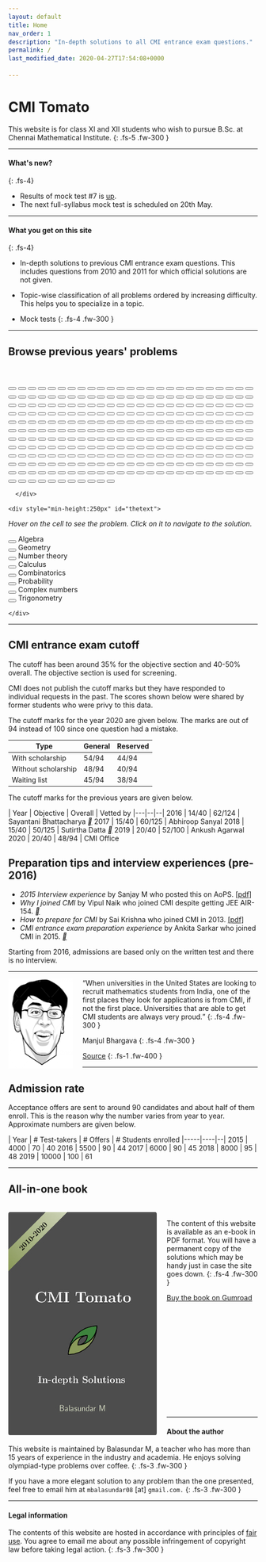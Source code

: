 ```yaml
---
layout: default
title: Home
nav_order: 1
description: "In-depth solutions to all CMI entrance exam questions."
permalink: /
last_modified_date: 2020-04-27T17:54:08+0000

---
```



# CMI Tomato

This website is for class XI and XII students who wish to pursue B.Sc. at Chennai Mathematical Institute.
{: .fs-5 .fw-300 }

---


#### What's new?
{: .fs-4}

- Results of mock test #7 is [up](/docs/mock_test/007_may_6_scorecard/).
- The next full-syllabus mock test is scheduled on 20th May.


---




#### What you get on this site
{: .fs-4}

- In-depth solutions to previous CMI entrance exam questions. This includes questions from 2010 and 2011 for which official solutions are not given.

- Topic-wise classification of all problems ordered by increasing difficulty. This helps you to specialize in a topic.

- Mock tests
{: .fs-4 .fw-300 }


---


<div id="palette1">
<h2>Browse previous years' problems</h2>

<br>

  <div class="palette">
      <div class="palette-keys">


<button class="button trigonometry" onclick="location.href='/docs/trigonometry/#an-easy-problem';" onmouseover = "display('A1_2010')"></button>
<button class="button algebra" onclick="location.href='/docs/algebra/polynomials/#parity-of-a-polynomial';" onmouseover = "display('A2_2010')"></button>
<button class="button calculus" onclick="location.href='/docs/calculus/limits/#vanilla-application-of-lhospital';" onmouseover = "display('A3_2010')"></button>
<button class="button combinatorics" onclick="location.href='/docs/combinatorics/#progression-of-squares';" onmouseover = "display('A4_2010')"></button>
<button class="button numbers" onclick="location.href='/docs/number_theory/modulo_arithmetic/#fermats-little-theorem';" onmouseover = "display('A5_2010')"></button>
<button class="button combinatorics" onclick="location.href='/docs/combinatorics/#easy-induction';" onmouseover = "display('A6_2010')"></button>
<button class="button algebra" onclick="location.href='/docs/algebra/solvability/#symmetric-log-reciprocals';" onmouseover = "display('A7_2010')"></button>
<button class="button combinatorics" onclick="location.href='/docs/combinatorics/#pigeon-hole-principle';" onmouseover = "display('A8_2010')"></button>
<button class="button algebra" onclick="location.href='/docs/algebra/polynomials/#repeated-roots';" onmouseover = "display('A9_2010')"></button>
<button class="button trigonometry" onclick="location.href='/docs/trigonometry/#trignometric-triangle-inequality';" onmouseover = "display('A10_2010')"></button>
<button class="button numbers" onclick="location.href='/docs/number_theory/irrationality/#rationality-preserving-operations';" onmouseover = "display('A11_2010')"></button>
<button class="button geometry" onclick="location.href='/docs/geometry/triangles/#rhombus-within-a-triangle';" onmouseover = "display('A12_2010')"></button>
<button class="button complex" onclick="location.href='/docs/complex_numbers/#power-of-a-complex-number';" onmouseover = "display('A13_2010')"></button>
<button class="button white"></button>
<button class="button numbers" onclick="location.href='/docs/number_theory/modulo_arithmetic/#pigeon-hole-principle';" onmouseover = "display('B1_2010')"></button>
<button class="button geometry" onclick="location.href='/docs/geometry/triangles/#midpoint-of-a-median';" onmouseover = "display('B2_2010')"></button>
<button class="button combinatorics" onclick="location.href='/docs/combinatorics/#just-count';" onmouseover = "display('B3_2010')"></button>
<button class="button geometry" onclick="location.href='/docs/geometry/triangles/#rational-triangle';" onmouseover = "display('B4_2010')"></button>
<button class="button calculus" onclick="location.href='/docs/calculus/integrals/#a-perplexing-integral';" onmouseover = "display('B5_2010')"></button>
<button class="button geometry" onclick="location.href='/docs/geometry/circles/#intersecting-circles';" onmouseover = "display('B6_2010')"></button>
<button class="button geometry" onclick="location.href='/docs/geometry/coordinate_system/#line-passing-through-an-ap';" onmouseover = "display('B7_2010')"></button>
<button class="button blank"></button>
<button class="button blank"></button>
<button class="button blank"></button>
<button class="button blank"></button>
<button class="button blank"></button>
<button class="button combinatorics" onclick="location.href='/docs/combinatorics/#letter-arrangement';" onmouseover = "display('A1_2011')"></button>
<button class="button geometry" onclick="location.href='/docs/geometry/triangles/#a-chord-within-a-rectangle';" onmouseover = "display('A2_2011')"></button>
<button class="button trigonometry" onclick="location.href='/docs/trigonometry/#intersection-of-a-line-and-periodic-function-ii';" onmouseover = "display('A3_2011')"></button>
<button class="button algebra" onclick="location.href='/docs/algebra/binomial/#am-gm-inequality';" onmouseover = "display('A4_2011')"></button>
<button class="button calculus" onclick="location.href='/docs/calculus/derivatives/#differentiable-piece-function';" onmouseover = "display('A5_2011')"></button>
<button class="button algebra" onclick="location.href='/docs/algebra/polynomials/#roots-of-a-quadratic';" onmouseover = "display('A6_2011')"></button>
<button class="button algebra" onclick="location.href='/docs/algebra/polynomials/#01-polynomial';" onmouseover = "display('A7_2011')"></button>
<button class="button blank"></button>
<button class="button blank"></button>
<button class="button blank"></button>
<button class="button blank"></button>
<button class="button blank"></button>
<button class="button blank"></button>
<button class="button white"></button>
<button class="button combinatorics" onclick="location.href='/docs/combinatorics/#handshake-party';" onmouseover = "display('B1_2011')"></button>
<button class="button algebra" onclick="location.href='/docs/algebra/binomial/#largest-coefficient';" onmouseover = "display('B2_2011')"></button>
<button class="button numbers" onclick="location.href='/docs/number_theory/prime_factorization/#six-consecutive-numbers';" onmouseover = "display('B3_2011')"></button>
<button class="button combinatorics" onclick="location.href='/docs/combinatorics/#serendipitous-sum';" onmouseover = "display('B4_2011')"></button>
<button class="button algebra" onclick="location.href='/docs/algebra/polynomials/#degree-constraint-on-the-polynomial';" onmouseover = "display('B5_2011')"></button>
<button class="button combinatorics" onclick="location.href='/docs/combinatorics/#impossible-solid';" onmouseover = "display('B6_2011')"></button>
<button class="button calculus" onclick="location.href='/docs/calculus/integrals/#volume-of-a-cave';" onmouseover = "display('B7_2011')"></button>
<button class="button algebra" onclick="location.href='/docs/algebra/polynomials/#only-one-real-root';" onmouseover = "display('B8_2011')"></button>
<button class="button calculus" onclick="location.href='/docs/calculus/derivatives/#rolles-theorem-ii';" onmouseover = "display('B9_2011')"></button>
<button class="button numbers" onclick="location.href='/docs/number_theory/prime_factorization/#two-variables-one-equation';" onmouseover = "display('B10_2011')"></button>
<button class="button calculus" onclick="location.href='/docs/calculus/limits/#surjective-if-and-only-if-injective';" onmouseover = "display('B11_2011')"></button>
<button class="button geometry" onclick="location.href='/docs/geometry/circles/#an-old-russian-problem';" onmouseover = "display('B12_2011')"></button>
<button class="button trigonometry" onclick="location.href='/docs/trigonometry/#intersection-of-a-line-and-periodic-function-i';" onmouseover = "display('A1_2012')"></button>
<button class="button calculus" onclick="location.href='/docs/calculus/derivatives/#rolles-theorem-i';" onmouseover = "display('A2_2012')"></button>
<button class="button numbers" onclick="location.href='/docs/number_theory/irrationality/#irrational-fraction';" onmouseover = "display('A3_2012')"></button>
<button class="button calculus" onclick="location.href='/docs/calculus/limits/#lhospital-again';" onmouseover = "display('A4_2012')"></button>
<button class="button probability" onclick="location.href='/docs/probability/#tinkus-chocolate';" onmouseover = "display('A5_2012')"></button>
<button class="button blank"></button>
<button class="button blank"></button>
<button class="button blank"></button>
<button class="button blank"></button>
<button class="button blank"></button>
<button class="button blank"></button>
<button class="button blank"></button>
<button class="button blank"></button>
<button class="button white"></button>
<button class="button algebra" onclick="location.href='/docs/algebra/polynomials/#find-a-rational-polynomial-with-a-given-a-root';" onmouseover = "display('B1_2012')"></button>
<button class="button geometry" onclick="location.href='/docs/geometry/triangles/#midpoints-of-a-quadrilateral';" onmouseover = "display('B2_2012')"></button>
<button class="button combinatorics" onclick="location.href='/docs/combinatorics/#intersection-family';" onmouseover = "display('B3_2012')"></button>
<button class="button calculus" onclick="location.href='/docs/calculus/integrals/#riemann-sum';" onmouseover = "display('B4_2012')"></button>
<button class="button complex" onclick="location.href='/docs/complex_numbers/#trigonometric-values-via-complex-numbers';" onmouseover = "display('B5_2012')"></button>
<button class="button geometry" onclick="location.href='/docs/geometry/triangles/#matching-pairs-of-points';" onmouseover = "display('B6_2012')"></button>
<button class="button numbers" onclick="location.href='/docs/number_theory/modulo_arithmetic/#pigeon-hole-on-pairs';" onmouseover = "display('B7_2012')"></button>
<button class="button algebra" onclick="location.href='/docs/algebra/polynomials/#polynomial-that-gives-only-prime-powers';" onmouseover = "display('B8_2012')"></button>
<button class="button combinatorics" onclick="location.href='/docs/combinatorics/#function-composition';" onmouseover = "display('B9_2012')"></button>
<button class="button blank"></button>
<button class="button blank"></button>
<button class="button blank"></button>
<button class="button calculus" onclick="location.href='/docs/calculus/derivatives/#one-to-one-i';" onmouseover = "display('A1_2013')"></button>
<button class="button calculus" onclick="location.href='/docs/calculus/derivatives/#continuity';" onmouseover = "display('A2_2013')"></button>
<button class="button geometry" onclick="location.href='/docs/geometry/circles/#circumcenter-and-orthocenter';" onmouseover = "display('A3_2013')"></button>
<button class="button algebra" onclick="location.href='/docs/algebra/polynomials/#sum-of-squares-polynomial';" onmouseover = "display('A4_2013')"></button>
<button class="button combinatorics" onclick="location.href='/docs/combinatorics/#seating-boys-and-girls';" onmouseover = "display('A5_2013')"></button>
<button class="button calculus" onclick="location.href='/docs/calculus/integrals/#vanilla-integrals';" onmouseover = "display('A6_2013')"></button>
<button class="button complex" onclick="location.href='/docs/complex_numbers/#complex-triangle';" onmouseover = "display('A7_2013')"></button>
<button class="button probability" onclick="location.href='/docs/probability/#sampling-a-quadratic';" onmouseover = "display('A8_2013')"></button>
<button class="button calculus" onclick="location.href='/docs/calculus/derivatives/#rolles-theorem-iii';" onmouseover = "display('A9_2013')"></button>
<button class="button calculus" onclick="location.href='/docs/calculus/derivatives/#asymptotes-of-a-function';" onmouseover = "display('A10_2013')"></button>
<button class="button blank"></button>
<button class="button blank"></button>
<button class="button blank"></button>
<button class="button white"></button>
<button class="button geometry" onclick="location.href='/docs/geometry/triangles/#isoceles-triangle';" onmouseover = "display('B1_2013')"></button>
<button class="button geometry" onclick="location.href='/docs/geometry/coordinate_system/#find-a-curve-given-the-tangent';" onmouseover = "display('B2_2013')"></button>
<button class="button numbers" onclick="location.href='/docs/number_theory/prime_factorization/#prime-factorization-and-perfect-squares-again';" onmouseover = "display('B3_2013')"></button>
<button class="button algebra" onclick="location.href='/docs/algebra/polynomials/#polynomials-that-exponentiate';" onmouseover = "display('B4_2013')"></button>
<button class="button calculus" onclick="location.href='/docs/calculus/derivatives/#span-of-the-a-function';" onmouseover = "display('B5_2013')"></button>
<button class="button combinatorics" onclick="location.href='/docs/combinatorics/#difference-equations-iii';" onmouseover = "display('B6_2013')"></button>
<button class="button blank"></button>
<button class="button blank"></button>
<button class="button blank"></button>
<button class="button blank"></button>
<button class="button blank"></button>
<button class="button blank"></button>
<button class="button numbers" onclick="location.href='/docs/number_theory/irrationality/#summations';" onmouseover = "display('A1_2014')"></button>
<button class="button calculus" onclick="location.href='/docs/calculus/integrals/#convergence-of-etextquadratic';" onmouseover = "display('A2_2014')"></button>
<button class="button calculus" onclick="location.href='/docs/calculus/derivatives/#differentiability-i';" onmouseover = "display('A3_2014')"></button>
<button class="button geometry" onclick="location.href='/docs/geometry/coordinate_system/#tangent-to-a-cubic';" onmouseover = "display('A4_2014')"></button>
<button class="button probability" onclick="location.href='/docs/probability/#vertex-in-a-polygon';" onmouseover = "display('A5_2014')"></button>
<button class="button numbers" onclick="location.href='/docs/number_theory/prime_factorization/#prime-factorization-and-divisibility';" onmouseover = "display('A6_2014')"></button>
<button class="button calculus" onclick="location.href='/docs/calculus/derivatives/#application-of-rolle's-theorem';" onmouseover = "display('A7_2014')"></button>
<button class="button algebra" onclick="location.href='/docs/algebra/polynomials/#find-the-remainders';" onmouseover = "display('A8_2014')"></button>
<button class="button complex" onclick="location.href='/docs/complex_numbers/#maximum-and-minimum-of-an-average';" onmouseover = "display('A9_2014')"></button>
<button class="button geometry" onclick="location.href='/docs/geometry/triangles/#triangle-construction';" onmouseover = "display('A10_2014')"></button>
<button class="button geometry" onclick="location.href='/docs/geometry/circles/#cyclic-polygon';" onmouseover = "display('A11_2014')"></button>
<button class="button calculus" onclick="location.href='/docs/calculus/derivatives/#longest-diagonal-in-a-box';" onmouseover = "display('A12_2014')"></button>
<button class="button blank"></button>
<button class="button white"></button>
<button class="button geometry" onclick="location.href='/docs/geometry/coordinate_system/#mix-a-sin-and-a-circle';" onmouseover = "display('B1_2014')"></button>
<button class="button numbers" onclick="location.href='/docs/number_theory/irrationality/#a-polynomial-integer';" onmouseover = "display('B2_2014')"></button>
<button class="button combinatorics" onclick="location.href='/docs/combinatorics/#count-the-number-of-functions';" onmouseover = "display('B3_2014')"></button>
<button class="button calculus" onclick="location.href='/docs/calculus/integrals/#differentiability-challenge';" onmouseover = "display('B4_2014')"></button>
<button class="button algebra" onclick="location.href='/docs/algebra/polynomials/#difference-equations';" onmouseover = "display('B5_2014')"></button>
<button class="button geometry" onclick="location.href='/docs/geometry/circles/#quadrilateral-with-circles';" onmouseover = "display('B6_2014')"></button>
<button class="button blank"></button>
<button class="button blank"></button>
<button class="button blank"></button>
<button class="button blank"></button>
<button class="button blank"></button>
<button class="button blank"></button>
<button class="button algebra" onclick="location.href='/docs/algebra/solvability/#charity';" onmouseover = "display('A1_2015')"></button>
<button class="button combinatorics" onclick="location.href='/docs/combinatorics/#ordered-binary-strings';" onmouseover = "display('A2_2015')"></button>
<button class="button numbers" onclick="location.href='/docs/number_theory/gcd/#magic-number';" onmouseover = "display('A3_2015')"></button>
<button class="button calculus" onclick="location.href='/docs/calculus/derivatives/#double-derivatives';" onmouseover = "display('A4_2015')"></button>
<button class="button algebra" onclick="location.href='/docs/algebra/polynomials/#polynomial-with-positive-coefficients';" onmouseover = "display('A5_2015')"></button>
<button class="button geometry" onclick="location.href='/docs/geometry/coordinate_system/#circles-with-pythagoras';" onmouseover = "display('A6_2015')"></button>
<button class="button algebra" onclick="location.href='/docs/algebra/binomial/#coefficient-ratio';" onmouseover = "display('A7_2015')"></button>
<button class="button combinatorics" onclick="location.href='/docs/combinatorics/#number-plates';" onmouseover = "display('A8_2015')"></button>
<button class="button trigonometry" onclick="location.href='/docs/trigonometry/#a-saw-tooth-function';" onmouseover = "display('A9_2015')"></button>
<button class="button complex" onclick="location.href='/docs/complex_numbers/#roots-of-unity-i';" onmouseover = "display('A10_2015')"></button>
<button class="button probability" onclick="location.href='/docs/probability/#conditional-probability';" onmouseover = "display('A11_2015')"></button>
<button class="button blank"></button>
<button class="button blank"></button>
<button class="button white"></button>
<button class="button calculus" onclick="location.href='/docs/calculus/limits/#polynomial-and-limits';" onmouseover = "display('B1_2015')"></button>
<button class="button algebra" onclick="location.href='/docs/algebra/binomial/#points-on-a-sphere';" onmouseover = "display('B2_2015')"></button>
<button class="button numbers" onclick="location.href='/docs/number_theory/prime_factorization/#when-is-a2-a-divisible-by-10000';" onmouseover = "display('B3_2015')"></button>
<button class="button calculus" onclick="location.href='/docs/calculus/integrals/#slowing-slope-changing-function';" onmouseover = "display('B4_2015')"></button>
<button class="button numbers" onclick="location.href='/docs/number_theory/gcd/#euclidean-algorithm';" onmouseover = "display('B5_2015')"></button>
<button class="button geometry" onclick="location.href='/docs/geometry/circles/#straight-edge-with-circle';" onmouseover = "display('B6_2015')"></button>
<button class="button blank"></button>
<button class="button blank"></button>
<button class="button blank"></button>
<button class="button blank"></button>
<button class="button blank"></button>
<button class="button blank"></button>
<button class="button combinatorics" onclick="location.href='/docs/combinatorics/#logical-puzzle';" onmouseover = "display('A1_2016')"></button>
<button class="button algebra" onclick="location.href='/docs/algebra/solvability/#gdp-vs-per-capita-gdp';" onmouseover = "display('A2_2016')"></button>
<button class="button numbers" onclick="location.href='/docs/number_theory/gcd/#totient-function';" onmouseover = "display('A3_2016')"></button>
<button class="button combinatorics" onclick="location.href='/docs/combinatorics/#count-the-steps';" onmouseover = "display('A4_2016')"></button>
<button class="button trigonometry" onclick="location.href='/docs/trigonometry/#use-of-telescoping';" onmouseover = "display('A5_2016')"></button>
<button class="button calculus" onclick="location.href='/docs/calculus/derivatives/#irrationality-and-continuity';" onmouseover = "display('A6_2016')"></button>
<button class="button numbers" onclick="location.href='/docs/number_theory/gcd/#gcd-application';" onmouseover = "display('A7_2016')"></button>
<button class="button algebra" onclick="location.href='/docs/algebra/polynomials/#integer-valued-polynomials';" onmouseover = "display('A8_2016')"></button>
<button class="button calculus" onclick="location.href='/docs/calculus/derivatives/#continuity-on-tangents-and-secants';" onmouseover = "display('A9_2016')"></button>
<button class="button geometry" onclick="location.href='/docs/geometry/triangles/#triangle-with-segments';" onmouseover = "display('A10_2016')"></button>
<button class="button blank"></button>
<button class="button blank"></button>
<button class="button blank"></button>
<button class="button white"></button>
<button class="button probability" onclick="location.href='/docs/probability/#test-preparation';" onmouseover = "display('B1_2016')"></button>
<button class="button geometry" onclick="location.href='/docs/geometry/coordinate_system/#circle-touching-a-parabola';" onmouseover = "display('B2_2016')"></button>
<button class="button calculus" onclick="location.href='/docs/calculus/integrals/#definite-integral';" onmouseover = "display('B3_2016')"></button>
<button class="button combinatorics" onclick="location.href='/docs/combinatorics/#pairwise-sums-of-a-set';" onmouseover = "display('B4_2016')"></button>
<button class="button algebra" onclick="location.href='/docs/algebra/polynomials/#given-the-remainders-find-the-polynomials';" onmouseover = "display('B5_2016')"></button>
<button class="button numbers" onclick="location.href='/docs/number_theory/prime_factorization/#primes-in-an-algebraic-equation-';" onmouseover = "display('B6_2016')"></button>
<button class="button blank"></button>
<button class="button blank"></button>
<button class="button blank"></button>
<button class="button blank"></button>
<button class="button blank"></button>
<button class="button blank"></button>
<button class="button geometry" onclick="location.href='/docs/geometry/circles/#circle-inside-a-triangle-inside-a-circle';" onmouseover = "display('A1_2017')"></button>
<button class="button combinatorics" onclick="location.href='/docs/combinatorics/#distribute-oranges-in-boxes';" onmouseover = "display('A2_2017')"></button>
<button class="button calculus" onclick="location.href='/docs/calculus/integrals/#sweep-volume';" onmouseover = "display('A3_2017')"></button>
<button class="button numbers" onclick="location.href='/docs/number_theory/gcd/#sample-a-divisor';" onmouseover = "display('A4_2017')"></button>
<button class="button algebra" onclick="location.href='/docs/algebra/polynomials/#roots-of-a-quartic-polynomial';" onmouseover = "display('A5_2017')"></button>
<button class="button calculus" onclick="location.href='/docs/calculus/derivatives/#inflection-point';" onmouseover = "display('A6_2017')"></button>
<button class="button calculus" onclick="location.href='/docs/calculus/integrals/#absolute-integrals';" onmouseover = "display('A7_2017')"></button>
<button class="button algebra" onclick="location.href='/docs/algebra/solvability/#solutions-to-simultaneous-equations';" onmouseover = "display('A8_2017')"></button>
<button class="button calculus" onclick="location.href='/docs/calculus/limits/#smallest-prime-factor-function';" onmouseover = "display('A9_2017')"></button>
<button class="button calculus" onclick="location.href='/docs/calculus/limits/#continuity-of-two-functions';" onmouseover = "display('A10_2017')"></button>
<button class="button blank"></button>
<button class="button blank"></button>
<button class="button blank"></button>
<button class="button white"></button>
<button class="button trigonometry" onclick="location.href='/docs/trigonometry/#roots-of-unity-to-rescue';" onmouseover = "display('B1_2017')"></button>
<button class="button geometry" onclick="location.href='/docs/geometry/coordinate_system/#intersecting-planes';" onmouseover = "display('B2_2017')"></button>
<button class="button calculus" onclick="location.href='/docs/calculus/derivatives/#strange-question';" onmouseover = "display('B3_2017')"></button>
<button class="button numbers" onclick="location.href='/docs/number_theory/modulo_arithmetic/#perfect-square-in-a-sequence';" onmouseover = "display('B4_2017')"></button>
<button class="button combinatorics" onclick="location.href='/docs/combinatorics/#coloring-integers';" onmouseover = "display('B5_2017')"></button>
<button class="button geometry" onclick="location.href='/docs/geometry/triangles/#square-inside-a-hexagon';" onmouseover = "display('B6_2017')"></button>
<button class="button blank"></button>
<button class="button blank"></button>
<button class="button blank"></button>
<button class="button blank"></button>
<button class="button blank"></button>
<button class="button blank"></button>
<button class="button geometry" onclick="location.href='/docs/geometry/circles/#progression-of-circles';" onmouseover = "display('A1_2018')"></button>
<button class="button algebra" onclick="location.href='/docs/algebra/solvability/#integers-in-a-function-range';" onmouseover = "display('A2_2018')"></button>
<button class="button algebra" onclick="location.href='/docs/algebra/solvability/#solving-a-cubic-root-equation';" onmouseover = "display('A3_2018')"></button>
<button class="button calculus" onclick="location.href='/docs/calculus/integrals/#a-routine-substitution';" onmouseover = "display('A4_2018')"></button>
<button class="button numbers" onclick="location.href='/docs/number_theory/modulo_arithmetic/#difference-of-squares';" onmouseover = "display('A5_2018')"></button>
<button class="button complex" onclick="location.href='/docs/complex_numbers/#counting-roots-in-a-quadrant';" onmouseover = "display('A6_2018')"></button>
<button class="button algebra" onclick="location.href='/docs/algebra/polynomials/#find-the-possible-coefficients-given-the-roots';" onmouseover = "display('A7_2018')"></button>
<button class="button geometry" onclick="location.href='/docs/geometry/triangles/#non-congruent-triangles-with-fixed-perimeter';" onmouseover = "display('A8_2018')"></button>
<button class="button algebra" onclick="location.href='/docs/algebra/polynomials/#recursive-polynomial';" onmouseover = "display('A9_2018')"></button>
<button class="button trigonometry" onclick="location.href='/docs/trigonometry/#repeated-saw-tooth';" onmouseover = "display('A10_2018')"></button>
<button class="button blank"></button>
<button class="button blank"></button>
<button class="button blank"></button>
<button class="button white"></button>
<button class="button combinatorics" onclick="location.href='/docs/combinatorics/#smart-induction';" onmouseover = "display('B1_2018')"></button>
<button class="button algebra" onclick="location.href='/docs/algebra/solvability/#solve-pxqx--1';" onmouseover = "display('B2_2018')"></button>
<button class="button combinatorics" onclick="location.href='/docs/combinatorics/#function-on-integers';" onmouseover = "display('B3_2018')"></button>
<button class="button geometry" onclick="location.href='/docs/geometry/triangles/#segments-inside-a-triangle';" onmouseover = "display('B4_2018')"></button>
<button class="button combinatorics" onclick="location.href='/docs/combinatorics/#combinations-with-gaps';" onmouseover = "display('B5_2018')"></button>
<button class="button numbers" onclick="location.href='/docs/number_theory/gcd/#carrom-board-math';" onmouseover = "display('B6_2018')"></button>
<button class="button blank"></button>
<button class="button blank"></button>
<button class="button blank"></button>
<button class="button blank"></button>
<button class="button blank"></button>
<button class="button blank"></button>
<button class="button numbers" onclick="location.href='/docs/number_theory/prime_factorization/#number-of-divisors';" onmouseover = "display('A1_2019')"></button>
<button class="button calculus" onclick="location.href='/docs/calculus/derivatives/#a-simple-substitution';" onmouseover = "display('A2_2019')"></button>
<button class="button calculus" onclick="location.href='/docs/calculus/derivatives/#maximize-area-of-a-rectangle';" onmouseover = "display('A3_2019')"></button>
<button class="button combinatorics" onclick="location.href='/docs/combinatorics/#sum-of-a-finite-series';" onmouseover = "display('A4_2019')"></button>
<button class="button probability" onclick="location.href='/docs/probability/#squares-on-a-chessboard';" onmouseover = "display('A5_2019')"></button>
<button class="button numbers" onclick="location.href='/docs/number_theory/modulo_arithmetic/#is-a-square';" onmouseover = "display('A6_2019')"></button>
<button class="button combinatorics" onclick="location.href='/docs/combinatorics/#broken-calculator';" onmouseover = "display('A7_2019')"></button>
<button class="button combinatorics" onclick="location.href='/docs/combinatorics/#first-ascent';" onmouseover = "display('A8_2019')"></button>
<button class="button calculus" onclick="location.href='/docs/calculus/limits/#limit-of-a-log-of-an-exponent';" onmouseover = "display('A9_2019')"></button>
<button class="button calculus" onclick="location.href='/docs/calculus/integrals/#continuity-based-on-integral-conditions';" onmouseover = "display('A10_2019')"></button>
<button class="button blank"></button>
<button class="button blank"></button>
<button class="button blank"></button>
<button class="button white"></button>
<button class="button combinatorics" onclick="location.href='/docs/combinatorics/#count-the-number-of-functions-ii';" onmouseover = "display('B1_2019')"></button>
<button class="button complex" onclick="location.href='/docs/complex_numbers/#counting-the-roots-outside-a-disk';" onmouseover = "display('B2_2019')"></button>
<button class="button calculus" onclick="location.href='/docs/calculus/integrals/#routine-definite-integral-in-disguise';" onmouseover = "display('B3_2019')"></button>
<button class="button geometry" onclick="location.href='/docs/geometry/circles/#interior-point-in-a-parallelogram';" onmouseover = "display('B4_2019')"></button>
<button class="button trigonometry" onclick="location.href='/docs/trigonometry/#geometric-interpretation-of-algebraic-expressions';" onmouseover = "display('B5_2019')"></button>
<button class="button calculus" onclick="location.href='/docs/calculus/integrals/#leibniz-rule';" onmouseover = "display('B6_2019')"></button>
<button class="button blank"></button>
<button class="button blank"></button>
<button class="button blank"></button>
<button class="button blank"></button>
<button class="button blank"></button>
<button class="button blank"></button>
<button class="button combinatorics" onclick="location.href='/docs/combinatorics/#counting-students';" onmouseover = "display('A1_2020')"></button>
<button class="button geometry" onclick="location.href='/docs/geometry/coordinate_system/#vector-perpendicular-to-a-plane';" onmouseover = "display('A2_2020')"></button>
<button class="button calculus" onclick="location.href='/docs/calculus/integrals/#absolute-integrals-ii';" onmouseover = "display('A3_2020')"></button>
<button class="button probability" onclick="location.href='/docs/probability/#yet-another-dice-roll';" onmouseover = "display('A4_2020')"></button>
<button class="button calculus" onclick="location.href='/docs/calculus/limits/#asymptotes';" onmouseover = "display('A5_2020')"></button>
<button class="button calculus" onclick="location.href='/docs/calculus/derivatives/#concave-function';" onmouseover = "display('A6_2020')"></button>
<button class="button algebra" onclick="location.href='/docs/algebra/polynomials/#guess-the-polynomial';" onmouseover = "display('A7_2020')"></button>
<button class="button numbers" onclick="location.href='/docs/number_theory/prime_factorization/#number-of-divisors-ii';" onmouseover = "display('A8_2020')"></button>
<button class="button algebra" onclick="location.href='/docs/algebra/polynomials/#binomial-polynomial';" onmouseover = "display('A9_2020')"></button>
<button class="button numbers" onclick="location.href='/docs/number_theory/modulo_arithmetic/#chinese-remainder-theorem';" onmouseover = "display('A10_2020')"></button>
<button class="button blank"></button>
<button class="button blank"></button>
<button class="button blank"></button>
<button class="button white"></button>
<button class="button geometry" onclick="location.href='/docs/geometry/circles/#cyclic-trapezoids';" onmouseover = "display('B1_2020')"></button>
<button class="button complex" onclick="location.href='/docs/complex_numbers/#complex-polygon';" onmouseover = "display('B2_2020')"></button>
<button class="button calculus" onclick="location.href='/docs/calculus/derivatives/#spider-walk';" onmouseover = "display('B3_2020')"></button>
<button class="button calculus" onclick="location.href='/docs/calculus/limits/#constrained-function';" onmouseover = "display('B4_2020')"></button>
<button class="button algebra" onclick="location.href='/docs/algebra/polynomials/#dependent-roots';" onmouseover = "display('B5_2020')"></button>
<button class="button combinatorics" onclick="location.href='/docs/combinatorics/#counting-relations';" onmouseover = "display('B6_2020')"></button>
<button class="button blank"></button>
<button class="button blank"></button>
<button class="button blank"></button>
<button class="button blank"></button>
<button class="button blank"></button>
<button class="button blank"></button>


      </div>
  </div>

<p>


    <div style="min-height:250px" id="thetext">

<i>Hover on the cell to see the problem. Click on it to navigate to the solution.</i><br>

<button class="button algebra"></button> Algebra <br>
<button class="button geometry"></button> Geometry <br>
<button class="button numbers"></button> Number theory <br>
<button class="button calculus"></button> Calculus<br>
<button class="button combinatorics"></button> Combinatorics <br>
<button class="button probability"></button> Probability <br>
<button class="button complex"></button> Complex numbers <br>
<button class="button trigonometry"></button> Trigonometry<br>

    </div>
</p>

</div>


<hr>





## CMI entrance exam cutoff

The cutoff has been around 35% for the objective section and 40-50% overall. The objective section is used for screening.<br>

CMI does not publish the cutoff marks but they have responded to individual requests in the past.
The scores shown below were shared by former students who were privy to this data.
<br>

<!--
[Subhayan Saha](https://www.quora.com/profile/Subhayan-Saha)
-->


The cutoff marks for the year 2020 are given below. The marks are out of 94 instead of 100 since one question had a mistake.

Type | General |  Reserved
-----|------|----
With scholarship| 54/94 | 44/94
Without scholarship| 48/94 | 40/94
Waiting list| 45/94 | 38/94


The cutoff marks for the previous years are given below.




| Year | Objective | Overall | Vetted by
|---|--|--|
2016 | 14/40 | 62/124 | Sayantani Bhattacharya [<i style="font-size:14px" class="fa">&#xf08e;</i>](https://www.quora.com/Why-there-is-no-interview-for-cmi-bsc-this-year)
2017 | 15/40 | 60/125 | Abhiroop Sanyal
2018 | 15/40 | 50/125 | Sutirtha Datta [<i style="font-size:14px" class="fa">&#xf08e;</i>](https://www.quora.com/If-the-CMI-selection-is-not-on-marks-then-what-do-they-look-for-from-the-answer-script)
2019 | 20/40 | 52/100  | Ankush Agarwal
2020 | 20/40 | 48/94  | CMI Office




## Preparation tips and interview experiences (pre-2016)


<!--
http://services.artofproblemsolving.com/download.php?id=YXR0YWNobWVudHMvMS8yLzgwZWIwOGVmNzE5YjU1ZjRkMjE5MzI4NTgwMDRmNjZmNTVmYzdlLnBkZg==&rn=TXkgaW50ZXJ2aWV3IGV4cGVyaWVuY2UucGRm
-->

- _2015 Interview experience_ by Sanjay M who posted this on AoPS. [[pdf]](/assets/images/sanjay_interview.pdf)
- _Why I joined CMI_  by Vipul Naik who joined CMI despite getting JEE AIR-154. [<i style="font-size:14px" class="fa">&#xf08e;</i>](https://vipulnaik.com/undergraduate-institution-selection/)
- _How to prepare for CMI_ by Sai Krishna who joined CMI in 2013. [[pdf]](https://www.cmi.ac.in/~saikrishnac/files/how-to-prepare-for-cmi.pdf)
- _CMI entrance exam preparation experience_  by Ankita Sarkar who joined CMI in 2015. [<i style="font-size:14px" class="fa">&#xf08e;</i>](https://www.quora.com/How-did-Ankita-Sarkar-prepare-for-CMI-Entrance-exam-What-books-did-she-use)


Starting from 2016, admissions are based only on the written test and there is no interview.

---

<img src="/assets/images/manjul_bhargava.png" style="float:left;margin-right:20px;width=50px"/>

<q>When universities in the United States are looking to recruit mathematics students
from India, one of the first places they look for applications is from CMI, if not the first place. Universities that are able to get CMI students are always very proud.</q>
{: .fs-4 .fw-300 }





Manjul Bhargava
{: .fs-4 .fw-300 }

[Source](https://www.youtube.com/watch?v=FsdZLme1fj0&t=2870s)
{: .fs-1 .fw-400  }

---


## Admission rate

Acceptance offers are sent to around 90 candidates and about half of them enroll. This is the reason why the number varies from year to year. Approximate numbers are given below.

| Year | # Test-takers | # Offers | # Students enrolled
|-----|----|--|
2015 | 4000 | 70 | 40
2016 | 5500 | 90 | 44
2017 | 6000 | 90 | 45
2018 | 8000 | 95 | 48
2019 | 10000 | 100 | 61

---


## All-in-one book
<br>

<img src="/assets/images/cmi_tomato_cover.jpg" style="float:left;margin-right:20px;margin-top:0px;border-radius:1%"/>

The content of this website is available as an e-book in PDF format. You will have a permanent copy of the solutions which may be handy just in case the site
goes down.
{: .fs-4 .fw-300 }


<a href="https://gum.co/kBekW">Buy the book on Gumroad</a>


<br><br>
<br><br>
<br><br>
<br><br>
<br><br>
<br><br>




<!--
https://promys-india.org/resources/reading-list/
-->

---



#### About the author

This website is maintained by  Balasundar M, a teacher who has more than 15 years of experience in the industry and academia. He enjoys solving
olympiad-type problems over coffee.
{: .fs-3 .fw-300 }

If you have a more elegant solution to any problem than the one presented, feel free to email him at <code>mbalasundar08</code> [at] <code>gmail.com.</code>
{: .fs-3 .fw-300 }

---

#### Legal information

The contents of this website are hosted in accordance with principles of [fair use](https://www.copyright.gov/fls/fl102.html).
You agree to email me about any possible infringement of copyright law before taking legal action.
{: .fs-3 .fw-300 }

<!--
M. Balasundar is a participant in the Amazon Associates Program, an affiliate advertising program designed to provide a means for sites to earn advertising fees by advertising and linking to amazon.in.
{: .fs-3 .fw-300 }
-->




